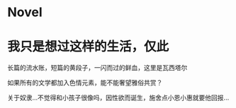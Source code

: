 # Novel


# 我只是想过这样的生活，仅此

长篇的流水账，短篇的黄段子，一闪而过的鲜血，这里是瓦西塔尔



如果所有的文学都加入色情元素，能不能奢望雅俗共赏？



关于奴隶...不觉得和小孩子很像吗，因性欲而诞生，施舍点小恩小惠就要他回报...

